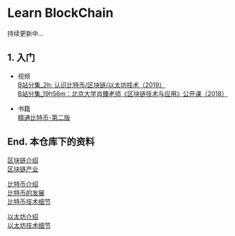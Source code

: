 # Learn BlockChain

持续更新中...

## 1. 入门

- 视频  
[B站分集_2h: 认识比特币/区块链/以太坊技术（2019）](https://www.bilibili.com/video/BV1gt411T7Tq)  
[B站分集_19h56m：北京大学肖臻老师《区块链技术与应用》公开课（2018）](https://www.bilibili.com/video/BV1Vt411X7JF)


- 书籍  
[精通比特币-第二版](https://book.douban.com/subject/30280401/)

## End. 本仓库下的资料

[区块链介绍](https://github.com/chaseSpace/learn_blockchain/blob/main/blockchain_intro.markdown)  
[区块链产业](https://github.com/chaseSpace/learn_blockchain/blob/main/blockchain_industries.md)  

[比特币介绍](https://github.com/chaseSpace/learn_blockchain/blob/main/bitcoin_intro.md)  
[比特币的发展](https://github.com/chaseSpace/learn_blockchain/blob/main/bitcoin_development.md)  
[比特币技术细节](https://github.com/chaseSpace/learn_blockchain/blob/main/bitcoin_tech_detail.md)

[以太坊介绍](https://github.com/chaseSpace/learn_blockchain/blob/master/ethereum_intro.md)  
[以太坊技术细节](https://github.com/chaseSpace/learn_blockchain/blob/main/ethereum_tech_detail.md)
